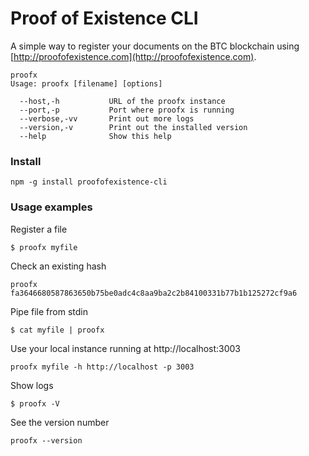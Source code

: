 # Proof of Existence CLI

A simple way to register your documents on the BTC blockchain using [http://proofofexistence.com](http://proofofexistence.com).

```
proofx
Usage: proofx [filename] [options]

  --host,-h           URL of the proofx instance
  --port,-p           Port where proofx is running
  --verbose,-vv       Print out more logs
  --version,-v        Print out the installed version
  --help              Show this help
```

### Install

```
npm -g install proofofexistence-cli
```

### Usage examples

Register a file
```
$ proofx myfile
```

Check an existing hash
```
proofx fa3646680587863650b75be0adc4c8aa9ba2c2b84100331b77b1b125272cf9a6
```

Pipe file from stdin
```
$ cat myfile | proofx
```

Use your local instance running at http://localhost:3003
```
proofx myfile -h http://localhost -p 3003
```

Show logs
```
$ proofx -V
```

See the version number
```
proofx --version
```
